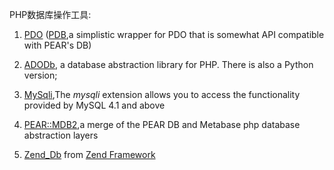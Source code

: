 <!---
markmeta_author: wongoo
markmeta_date: 2010-11-24 15:58:41
excerpt: PHP数据库操作工具
slug: php_db_access_tool
markmeta_title: PHP数据库操作工具
wordpress_id: 17
markmeta_categories: Experience
-->

PHP数据库操作工具:



	
  1. [PDO](http://cn.php.net/pdo) ([PDB](http://code.google.com/p/digg/wiki/PDB),a simplistic wrapper for PDO that is somewhat API compatible with PEAR's DB)

	
  2. [ADODb](http://adodb.sourceforge.net/), a database abstraction library for PHP. There is also a Python version;

	
  3. [MySqli](http://php.net/mysqli),The _mysqli_ extension allows you to access the    functionality provided by MySQL 4.1 and above

	
  4. [PEAR::MDB2](http://pear.php.net/package/MDB2),a merge of the PEAR DB and Metabase php database abstraction layers

	
  5. [Zend_Db](http://framework.zend.com/manual/en/zend.db.html) from [Zend Framework](http://framework.zend.com/)



